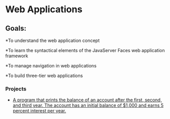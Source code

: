 # Web Applications

## Goals:
*To understand the web application concept

*To learn the syntactical elements of the JavaServer Faces web application framework

*To manage navigation in web applications

*To build three-tier web applications

### Projects
* [A program that prints the balance of an account after the first, second, and third year. The account has an initial balance of $1,000 and earns 5 percent interest per year.](Section-01-Getting-Started-And-Assessment/email.md)


